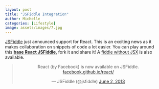 ```yaml
---
layout: post
title: "JSFiddle Integration"
author: Michelle
categories: [Lifestyle]
image: assets/images/7.jpg
---
```


[JSFiddle](https://jsfiddle.net) just announced support for React. This is an exciting news as it makes collaboration on snippets of code a lot easier. You can play around this **[base React JSFiddle](http://jsfiddle.net/vjeux/kb3gN/)**, fork it and share it! A [fiddle without JSX](http://jsfiddle.net/vjeux/VkebS/) is also available.

<blockquote class="twitter-tweet" align="center"><p>React (by Facebook) is now available on JSFiddle. <a href="http://t.co/wNQf9JPv5u" title="http://facebook.github.io/react/">facebook.github.io/react/</a></p>&mdash; JSFiddle (@jsfiddle) <a href="https://twitter.com/jsfiddle/status/341114115781177344">June 2, 2013</a></blockquote>

